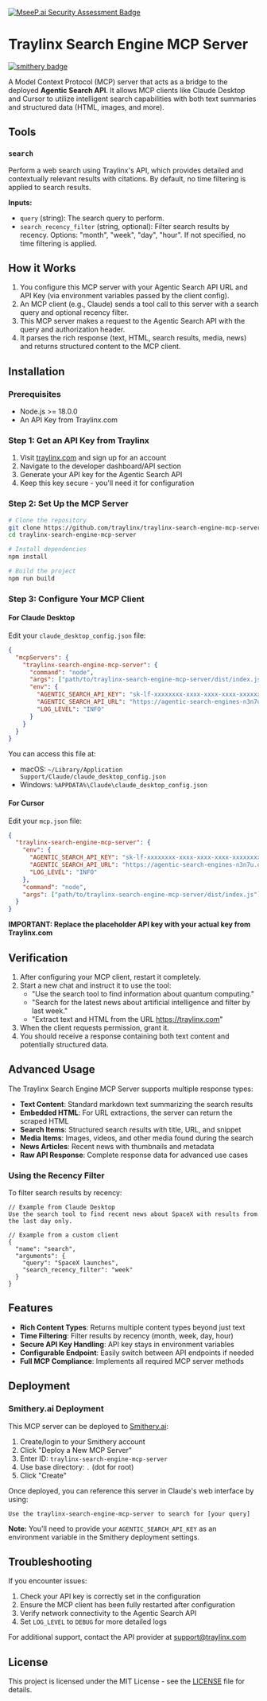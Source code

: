 [![MseeP.ai Security Assessment Badge](https://mseep.net/pr/traylinx-traylinx-search-engine-mcp-server-badge.png)](https://mseep.ai/app/traylinx-traylinx-search-engine-mcp-server)

# Traylinx Search Engine MCP Server

[![smithery badge](https://smithery.ai/badge/traylinx/traylinx-search-engine-mcp-server)](https://smithery.ai/server/traylinx/traylinx-search-engine-mcp-server)

A Model Context Protocol (MCP) server that acts as a bridge to the deployed **Agentic Search API**. It allows MCP clients like Claude Desktop and Cursor to utilize intelligent search capabilities with both text summaries and structured data (HTML, images, and more).

## Tools

### `search`
Perform a web search using Traylinx's API, which provides detailed and contextually relevant results with citations. By default, no time filtering is applied to search results.

**Inputs:**
- `query` (string): The search query to perform.
- `search_recency_filter` (string, optional): Filter search results by recency. Options: "month", "week", "day", "hour". If not specified, no time filtering is applied.

## How it Works

1. You configure this MCP server with your Agentic Search API URL and API Key (via environment variables passed by the client config).
2. An MCP client (e.g., Claude) sends a tool call to this server with a search query and optional recency filter.
3. This MCP server makes a request to the Agentic Search API with the query and authorization header.
4. It parses the rich response (text, HTML, search results, media, news) and returns structured content to the MCP client.

## Installation

### Prerequisites

* Node.js >= 18.0.0
* An API Key from Traylinx.com

### Step 1: Get an API Key from Traylinx

1. Visit [traylinx.com](https://traylinx.com) and sign up for an account
2. Navigate to the developer dashboard/API section
3. Generate your API key for the Agentic Search API
4. Keep this key secure - you'll need it for configuration

### Step 2: Set Up the MCP Server

```bash
# Clone the repository
git clone https://github.com/traylinx/traylinx-search-engine-mcp-server.git
cd traylinx-search-engine-mcp-server

# Install dependencies
npm install

# Build the project
npm run build
```

### Step 3: Configure Your MCP Client

#### For Claude Desktop

Edit your `claude_desktop_config.json` file:

```json
{
  "mcpServers": {
    "traylinx-search-engine-mcp-server": {
      "command": "node",
      "args": ["path/to/traylinx-search-engine-mcp-server/dist/index.js"],
      "env": {
        "AGENTIC_SEARCH_API_KEY": "sk-lf-xxxxxxxx-xxxx-xxxx-xxxx-xxxxxxxxxxxx",
        "AGENTIC_SEARCH_API_URL": "https://agentic-search-engines-n3n7u.ondigitalocean.app",
        "LOG_LEVEL": "INFO"
      }
    }
  }
}
```

You can access this file at:
- macOS: `~/Library/Application Support/Claude/claude_desktop_config.json`
- Windows: `%APPDATA%\Claude\claude_desktop_config.json`

#### For Cursor

Edit your `mcp.json` file:

```json
{
  "traylinx-search-engine-mcp-server": {
    "env": {
      "AGENTIC_SEARCH_API_KEY": "sk-lf-xxxxxxxx-xxxx-xxxx-xxxx-xxxxxxxxxxxx",
      "AGENTIC_SEARCH_API_URL": "https://agentic-search-engines-n3n7u.ondigitalocean.app",
      "LOG_LEVEL": "INFO"
    },
    "command": "node",
    "args": ["path/to/traylinx-search-engine-mcp-server/dist/index.js"]
  }
}
```

**IMPORTANT: Replace the placeholder API key with your actual key from Traylinx.com**

## Verification

1. After configuring your MCP client, restart it completely.
2. Start a new chat and instruct it to use the tool:
   - "Use the search tool to find information about quantum computing."
   - "Search for the latest news about artificial intelligence and filter by last week."
   - "Extract text and HTML from the URL https://traylinx.com"
3. When the client requests permission, grant it.
4. You should receive a response containing both text content and potentially structured data.

## Advanced Usage

The Traylinx Search Engine MCP Server supports multiple response types:

* **Text Content**: Standard markdown text summarizing the search results
* **Embedded HTML**: For URL extractions, the server can return the scraped HTML
* **Search Items**: Structured search results with title, URL, and snippet
* **Media Items**: Images, videos, and other media found during the search
* **News Articles**: Recent news with thumbnails and metadata
* **Raw API Response**: Complete response data for advanced use cases

### Using the Recency Filter

To filter search results by recency:

```
// Example from Claude Desktop
Use the search tool to find recent news about SpaceX with results from the last day only.

// Example from a custom client
{
  "name": "search",
  "arguments": {
    "query": "SpaceX launches",
    "search_recency_filter": "week"
  }
}
```

## Features

* **Rich Content Types**: Returns multiple content types beyond just text
* **Time Filtering**: Filter results by recency (month, week, day, hour)
* **Secure API Key Handling**: API key stays in environment variables
* **Configurable Endpoint**: Easily switch between API endpoints if needed
* **Full MCP Compliance**: Implements all required MCP server methods

## Deployment

### Smithery.ai Deployment

This MCP server can be deployed to [Smithery.ai](https://smithery.ai):

1. Create/login to your Smithery account
2. Click "Deploy a New MCP Server"
3. Enter ID: `traylinx-search-engine-mcp-server`  
4. Use base directory: `.` (dot for root)
5. Click "Create"

Once deployed, you can reference this server in Claude's web interface by using:
```
Use the traylinx-search-engine-mcp-server to search for [your query]
```

**Note:** You'll need to provide your `AGENTIC_SEARCH_API_KEY` as an environment variable in the Smithery deployment settings.

## Troubleshooting

If you encounter issues:

1. Check your API key is correctly set in the configuration
2. Ensure the MCP client has been fully restarted after configuration
3. Verify network connectivity to the Agentic Search API
4. Set `LOG_LEVEL` to `DEBUG` for more detailed logs

For additional support, contact the API provider at support@traylinx.com

## License

This project is licensed under the MIT License - see the [LICENSE](LICENSE) file for details. 